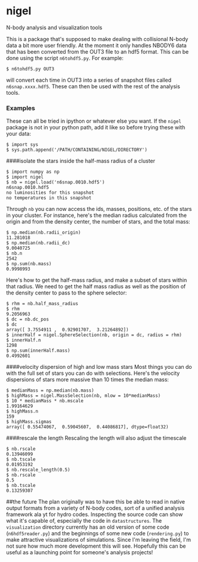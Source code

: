 nigel
=====

N-body analysis and visualization tools

This is a package that's supposed to make dealing with collisional N-body data a bit more user friendly. At the moment it only handles NBODY6 data that has been converted from the OUT3 file to an hdf5 format. This can be done using the script `n6tohdf5.py`. For example: 

```$ n6tohdf5.py OUT3```

will convert each time in OUT3 into a series of snapshot files called `n6snap.xxxx.hdf5`. These can then be used with the rest of the analysis tools.

### Examples
These can all be tried in ipython or whatever else you want.
If the `nigel` package is not in your python path, add it like so before trying these with your data:
```
$ import sys
$ sys.path.append('/PATH/CONTAINING/NIGEL/DIRECTORY')
```
####isolate the stars inside the half-mass radius of a cluster
```
$ import numpy as np
$ import nigel
$ nb = nigel.load('n6snap.0010.hdf5')
n6snap.0010.hdf5
no luminosities for this snapshot
no temperatures in this snapshot
```
Through `nb` you can now access the ids, masses, positions, etc. of the stars in your cluster. For instance, here's the median radius calculated from the origin and from the density center, the number of stars, and the total mass:
```
$ np.median(nb.radii_origin)
11.281018
$ np.median(nb.radii_dc)
9.0040725
$ nb.n
2542
$ np.sum(nb.mass)
0.9998993
```
Here's how to get the half-mass radius, and make a subset of stars within that radius. We need to get the half mass radius as well as the position of the density center to pass to the sphere selector:
```
$ rhm = nb.half_mass_radius
$ rhm
9.2056963
$ dc = nb.dc_pos
$ dc
array([ 3.7554911 ,  0.92901707,  3.21264892])
$ innerHalf = nigel.SphereSelection(nb, origin = dc, radius = rhm)
$ innerHalf.n
1298
$ np.sum(innerHalf.mass)
0.4992601
```
####velocity dispersion of high and low mass stars
Most things you can do with the full set of stars you can do with selections. Here's the velocity dispersions of stars more massive than 10 times the median mass:
```
$ medianMass = np.median(nb.mass)
$ highMass = nigel.MassSelection(nb, mlow = 10*medianMass)
$ 10 * medianMass * nb.mscale
1.99164629
$ highMass.n
159
$ highMass.sigmas
array([ 0.55474067,  0.59045607,  0.44086817], dtype=float32)
```

####rescale the length 
Rescaling the length will also adjust the timescale
```
$ nb.rscale
0.13946099
$ nb.tscale
0.01953192
$ nb.rescale_length(0.5)
$ nb.rscale
0.5
$ nb.tscale
0.13259307
```

##the future
The plan originally was to have this be able to read in native output formats from a variety of N-body codes, sort of a unified analysis framework ala yt for hydro codes. Inspecting the source code can show what it's capable of, especially the code in `datastructures`. The `visualization` directory currently has an old version of some code (`n6hdf5reader.py`) and the beginnings of some new code (`rendering.py`) to make attractive visualizations of simulations. Since I'm leaving the field, I'm not sure how much more development this will see. Hopefully this can be useful as a launching point for someone's analysis projects!
